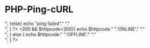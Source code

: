 # PHP-Ping-cURL

<html>
<head>
</head>
<body>
    
<!-- Simple Ping Method IP/Domain -->    
    
<?php
$hostname = "172.217.20.110";    
$command = exec("ping -c 1 ".$hostname);
if ($result == 0){
  echo "ping succeeded"." ".$hostname."<br>";
}else{
  echo "ping failed"." "."<br>";
}
?>   

    
<!-- cURL Method (DomainName Only) -->
<?php

$url = 'google.com';
$ch = curl_init($url);
curl_setopt($ch, CURLOPT_TIMEOUT, 5);
curl_setopt($ch, CURLOPT_CONNECTTIMEOUT, 5);
curl_setopt($ch, CURLOPT_RETURNTRANSFER, true);
$data = curl_exec($ch);
$httpcode = curl_getinfo($ch, CURLINFO_HTTP_CODE);
curl_close($ch);
if($httpcode>=200 && $httpcode<300){
  echo $httpcode." ".'ONLINE'." "."<br>";
  
} else {
  echo $httpcode." ".'OFFLINE'." "."<br>";
}

?>

</body>
</html>

